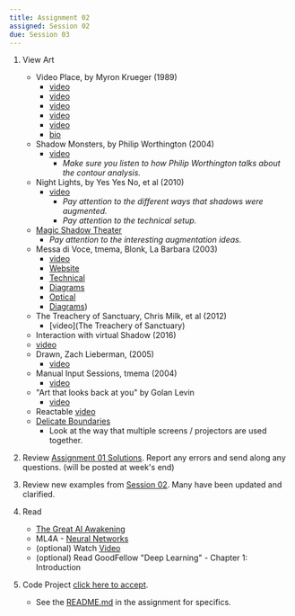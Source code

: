 ```yaml
---
title: Assignment 02
assigned: Session 02
due: Session 03
---
```


1. View Art
    - Video Place, by Myron Krueger (1989)
        - [video](https://www.youtube.com/watch?v=dqZyZrN3Pl0)
        - [video](https://www.youtube.com/watch?v=dmmxVA5xhuo)
        - [video](https://youtu.be/d4DUIeXSEpk)
        - [video](https://vimeo.com/15136354)
        - [video](https://www.youtube.com/watch?v=VdrujesfIBQ)
        - [bio](http://thedigitalage.pbworks.com/w/page/22039083/Myron%20Krueger)
    - Shadow Monsters, by Philip Worthington (2004)
        - [video](https://www.youtube.com/embed/XNHv6VryB8o)
            - _Make sure you listen to how Philip Worthington talks about the contour analysis._
    - Night Lights, by Yes Yes No, et al (2010)
        - [video](http://www.yesyesno.com/night-lights/)
            - _Pay attention to the different ways that shadows were augmented._
            - _Pay attention to the technical setup._
    - [Magic Shadow Theater](https://www.youtube.com/watch?v=0177x_ajmuU)
        - _Pay attention to the interesting augmentation ideas._
    - Messa di Voce, tmema, Blonk, La Barbara (2003)
        - [video](https://www.youtube.com/watch?v=STRMcmj-gHc)
        - [Website](http://www.tmema.org/messa/messa.html)
        - [Technical](http://www.tmema.org/messa/technical.html)
        - [Diagrams](http://www.tmema.org/messa/diagrams/)
        - [Optical](http://www.tmema.org/messa/diagrams/old/concert_2_screen/messa_optical_configurations.pdf)
        - [Diagrams](http://www.tmema.org/messa/diagrams/more_messa_diagram_2005.pdf))
    - The Treachery of Sanctuary, Chris Milk, et al (2012)
        - [video](The Treachery of Sanctuary)
    - Interaction with virtual Shadow (2016)
    - [video](https://www.youtube.com/watch?v=dEMOszUYZnw)
    - Drawn, Zach Lieberman, (2005)
      - [video](https://www.youtube.com/watch?v=rHTttiliLz8)
    - Manual Input Sessions, tmema (2004)
      - [video](https://www.youtube.com/watch?v=3paLKLZbRY4)
    - "Art that looks back at you" by Golan Levin
      - [video](https://www.youtube.com/watch?v=1G0MzlfMPuM)
    - Reactable [video](https://www.youtube.com/watch?v=MPG-LYoW27E)
    - [Delicate Boundaries](http://csugrue.com/delicateboundaries/)
      - Look at the way that multiple screens / projectors are used together.

1.  Review [Assignment 01 Solutions](https://github.com/SAIC-ARTTECH-3039-5039/Assignment_01). Report any errors and send along any questions. (will be posted at week's end)

2.  Review new examples from [Session 02](https://github.com/SAIC-ATS/ARTTECH-3039/tree/master/Session_02). Many have been updated and clarified.

3.  Read
    -   [The Great AI Awakening](https://www.nytimes.com/2016/12/14/magazine/the-great-ai-awakening.html)
    -   ML4A - [Neural Networks](https://ml4a.github.io/ml4a/neural_networks/)
    -   (optional) Watch [Video](https://www.nytimes.com/2018/02/12/technology/artificial-intelligence-new-work-summit.html)
    -   (optional) Read GoodFellow "Deep Learning" - Chapter 1: Introduction
4.  Code Project [click here to accept](https://classroom.github.com/a/PxYVDzW7).
    - See the [README.md](https://github.com/SAIC-ARTTECH-3039-5039/Assignment_02/blob/master/README.md) in the assignment for specifics.
